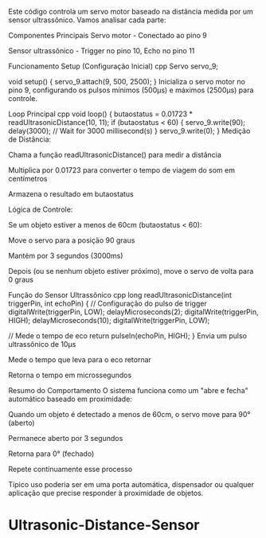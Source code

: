Este código controla um servo motor baseado na distância medida por um sensor ultrassônico. Vamos analisar cada parte:

Componentes Principais
Servo motor - Conectado ao pino 9

Sensor ultrassônico - Trigger no pino 10, Echo no pino 11

Funcionamento
Setup (Configuração Inicial)
cpp
Servo servo_9;

void setup()
{
  servo_9.attach(9, 500, 2500);
}
Inicializa o servo motor no pino 9, configurando os pulsos mínimos (500μs) e máximos (2500μs) para controle.

Loop Principal
cpp
void loop()
{
  butaostatus = 0.01723 * readUltrasonicDistance(10, 11);
  if (butaostatus < 60) {
    servo_9.write(90);
    delay(3000); // Wait for 3000 millisecond(s)
  }
  servo_9.write(0);
}
Medição de Distância:

Chama a função readUltrasonicDistance() para medir a distância

Multiplica por 0.01723 para converter o tempo de viagem do som em centímetros

Armazena o resultado em butaostatus

Lógica de Controle:

Se um objeto estiver a menos de 60cm (butaostatus < 60):

Move o servo para a posição 90 graus

Mantém por 3 segundos (3000ms)

Depois (ou se nenhum objeto estiver próximo), move o servo de volta para 0 graus

Função do Sensor Ultrassônico
cpp
long readUltrasonicDistance(int triggerPin, int echoPin)
{
  // Configuração do pulso de trigger
  digitalWrite(triggerPin, LOW);
  delayMicroseconds(2);
  digitalWrite(triggerPin, HIGH);
  delayMicroseconds(10);
  digitalWrite(triggerPin, LOW);
  
  // Mede o tempo de eco
  return pulseIn(echoPin, HIGH);
}
Envia um pulso ultrassônico de 10μs

Mede o tempo que leva para o eco retornar

Retorna o tempo em microssegundos

Resumo do Comportamento
O sistema funciona como um "abre e fecha" automático baseado em proximidade:

Quando um objeto é detectado a menos de 60cm, o servo move para 90° (aberto)

Permanece aberto por 3 segundos

Retorna para 0° (fechado)

Repete continuamente esse processo

Típico uso poderia ser em uma porta automática, dispensador ou qualquer aplicação que precise responder à proximidade de objetos.

# Ultrasonic-Distance-Sensor
